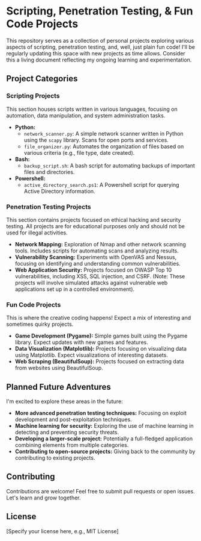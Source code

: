 # Scripting, Penetration Testing, & Fun Code Projects

This repository serves as a collection of personal projects exploring various aspects of scripting, penetration testing, and, well, just plain fun code!  I'll be regularly updating this space with new projects as time allows.  Consider this a living document reflecting my ongoing learning and experimentation.

## Project Categories

### Scripting Projects

This section houses scripts written in various languages, focusing on automation, data manipulation, and system administration tasks.

* **Python:**
    * `network_scanner.py`: A simple network scanner written in Python using the `scapy` library.  Scans for open ports and services.
    * `file_organizer.py`: Automates the organization of files based on various criteria (e.g., file type, date created).
* **Bash:**
    * `backup_script.sh`: A bash script for automating backups of important files and directories.
* **Powershell:**
    * `active_directory_search.ps1`:  A Powershell script for querying Active Directory information.


### Penetration Testing Projects

This section contains projects focused on ethical hacking and security testing.  All projects are for educational purposes only and should not be used for illegal activities.

* **Network Mapping:** Exploration of Nmap and other network scanning tools.  Includes scripts for automating scans and analyzing results.
* **Vulnerability Scanning:**  Experiments with OpenVAS and Nessus, focusing on identifying and understanding common vulnerabilities.
* **Web Application Security:**  Projects focused on OWASP Top 10 vulnerabilities, including XSS, SQL injection, and CSRF.  (Note:  These projects will involve simulated attacks against vulnerable web applications set up in a controlled environment).

### Fun Code Projects

This is where the creative coding happens!  Expect a mix of interesting and sometimes quirky projects.

* **Game Development (Pygame):**  Simple games built using the Pygame library.  Expect updates with new games and features.
* **Data Visualization (Matplotlib):**  Projects focusing on visualizing data using Matplotlib.  Expect visualizations of interesting datasets.
* **Web Scraping (BeautifulSoup):**  Projects focused on extracting data from websites using BeautifulSoup.


## Planned Future Adventures

I'm excited to explore these areas in the future:

* **More advanced penetration testing techniques:**  Focusing on exploit development and post-exploitation techniques.
* **Machine learning for security:**  Exploring the use of machine learning in detecting and preventing security threats.
* **Developing a larger-scale project:**  Potentially a full-fledged application combining elements from multiple categories.
* **Contributing to open-source projects:**  Giving back to the community by contributing to existing projects.

## Contributing

Contributions are welcome!  Feel free to submit pull requests or open issues.  Let's learn and grow together.

## License

[Specify your license here, e.g., MIT License]